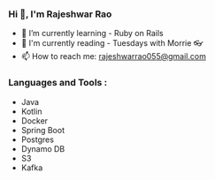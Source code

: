 ### Hi 👋, I'm Rajeshwar Rao

- 🌱 I’m currently learning - Ruby on Rails
- 📖 I'm currently reading - Tuesdays with Morrie 👓
- 📫 How to reach me: rajeshwarrao055@gmail.com

### Languages and Tools :
- Java
- Kotlin
- Docker
- Spring Boot
- Postgres
- Dynamo DB
- S3
- Kafka

<!--
**rajeshwarrao055/rajeshwarrao055** is a ✨ _special_ ✨ repository because its `README.md` (this file) appears on your GitHub profile.

Here are some ideas to get you started:

- 🔭 I’m currently working on ...
- 🌱 I’m currently learning ...
- 👯 I’m looking to collaborate on ...
- 🤔 I’m looking for help with ...
- 💬 Ask me about ...
- 📫 How to reach me: ...
- 😄 Pronouns: ...
- ⚡ Fun fact: ...
-->
